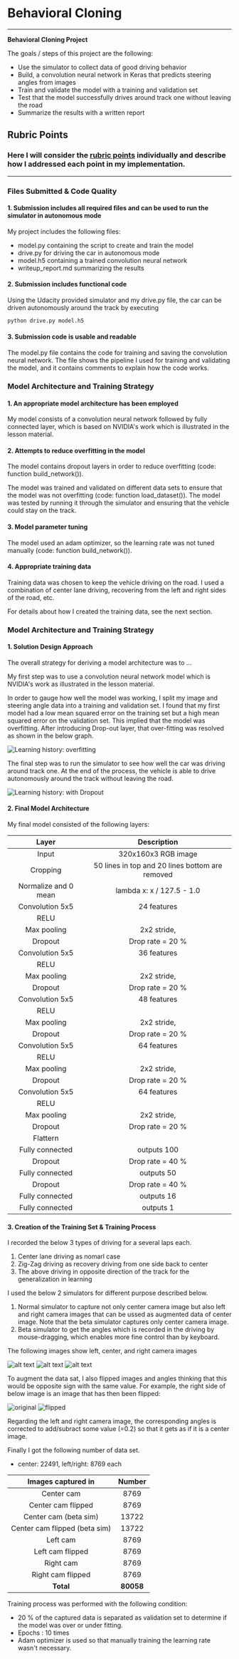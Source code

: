 # **Behavioral Cloning** 

---

**Behavioral Cloning Project**

The goals / steps of this project are the following:
* Use the simulator to collect data of good driving behavior
* Build, a convolution neural network in Keras that predicts steering angles from images
* Train and validate the model with a training and validation set
* Test that the model successfully drives around track one without leaving the road
* Summarize the results with a written report


[//]: # (Image References)

[image1]: ./images/history_before.png "Learning history it is over-fitting"
[image2]: ./images/history_with_dropout.png "Learning history with Drop out layer"
[image3]: ./images/left.jpg "Left camera image"
[image4]: ./images/center.jpg "Center camera image"
[image5]: ./images/right.jpg "Right camera image"
[image6]: ./images/center.jpg "Normal Image"
[image7]: ./images/flipped.jpg "Flipped Image"

## Rubric Points
### Here I will consider the [rubric points](https://review.udacity.com/#!/rubrics/432/view) individually and describe how I addressed each point in my implementation.  

---
### Files Submitted & Code Quality

#### 1. Submission includes all required files and can be used to run the simulator in autonomous mode

My project includes the following files:
* model.py containing the script to create and train the model
* drive.py for driving the car in autonomous mode
* model.h5 containing a trained convolution neural network 
* writeup_report.md summarizing the results

#### 2. Submission includes functional code
Using the Udacity provided simulator and my drive.py file, the car can be driven autonomously around the track by executing 
```sh
python drive.py model.h5
```

#### 3. Submission code is usable and readable

The model.py file contains the code for training and saving the convolution neural network. The file shows the pipeline I used for training and validating the model, and it contains comments to explain how the code works.

### Model Architecture and Training Strategy

#### 1. An appropriate model architecture has been employed

My model consists of a convolution neural network followed by fully connected layer, which is based on NVIDIA's work which is illustrated in the lesson material.

#### 2. Attempts to reduce overfitting in the model

The model contains dropout layers in order to reduce overfitting (code: function build_network()).

The model was trained and validated on different data sets to ensure that the model was not overfitting (code: function load_dataset()). The model was tested by running it through the simulator and ensuring that the vehicle could stay on the track.

#### 3. Model parameter tuning

The model used an adam optimizer, so the learning rate was not tuned manually (code: function build_network()).

#### 4. Appropriate training data

Training data was chosen to keep the vehicle driving on the road. I used a combination of center lane driving, recovering from the left and right sides of the road, etc.

For details about how I created the training data, see the next section. 

### Model Architecture and Training Strategy

#### 1. Solution Design Approach

The overall strategy for deriving a model architecture was to ...

My first step was to use a convolution neural network model which is NVIDIA's work as illustrated in the lesson material.

In order to gauge how well the model was working, I split my image and steering angle data into a training and validation set. I found that my first model had a low mean squared error on the training set but a high mean squared error on the validation set. This implied that the model was overfitting. 
After introducing Drop-out layer, that over-fitting was resolved as shown in the below graph.

![Learning history: overfitting][image1]

The final step was to run the simulator to see how well the car was driving around track one.
At the end of the process, the vehicle is able to drive autonomously around the track without leaving the road.

![Learning history: with Dropout][image2]

#### 2. Final Model Architecture

My final model consisted of the following layers:

| Layer         		|     Description	        					| 
|:---------------------:|:---------------------------------------------:| 
| Input         		| 320x160x3 RGB image   					| 
| Cropping         	| 50 lines in top and 20 lines bottom are removed	| 
| Normalize and 0 mean  | lambda x: x / 127.5 - 1.0   					| 
| Convolution 5x5     	| 24 features  	|
| RELU					|												|
| Max pooling	      	| 2x2 stride,  				|
| Dropout				| Drop rate = 20 %								|
| Convolution 5x5     	| 36 features  	|
| RELU					|												|
| Max pooling	      	| 2x2 stride,  				|
| Dropout				| Drop rate = 20 %								|
| Convolution 5x5     	| 48 features  	|
| RELU					|												|
| Max pooling	      	| 2x2 stride,  				|
| Dropout				| Drop rate = 20 %								|
| Convolution 5x5     	| 64 features  	|
| RELU					|												|
| Max pooling	      	| 2x2 stride,  				|
| Dropout				| Drop rate = 20 %								|
| Convolution 5x5     	| 64 features  	|
| RELU					|												|
| Max pooling	      	| 2x2 stride,  				|
| Dropout				| Drop rate = 20 %								|
| Flattern				| 									|
| Fully connected		| outputs 100 									|
| Dropout				| Drop rate = 40 %								|
| Fully connected		| outputs 50 									|
| Dropout				| Drop rate = 40 %								|
| Fully connected		| outputs 16 									|
| Fully connected		| outputs 1 									|
 

#### 3. Creation of the Training Set & Training Process

I recorded the below 3 types of driving for a several laps each.

1. Center lane driving as nomarl case
1. Zig-Zag driving as recovery driving from one side back to center
1. The above driving in opposite direction of the track for the generalization in learning

I used the below 2 simulators for different purpose described below.

1. Normal simulator to capture not only center camera image but also left and right camera images that can be ussed as augmented data of center image. Note that the beta simulator captures only center camera image.
1. Beta simulator to get the angles which is recorded in the driving by mouse-dragging, which enables more fine control than by keyboard.

The following images show left, center, and right camera images

![alt text][image3]
![alt text][image4]
![alt text][image5]

To augment the data sat, I also flipped images and angles thinking that this would be opposite sign with the same value. For example, the right side of below image is an image that has then been flipped:

![original][image6]
![flipped][image7]

Regarding the left and right camera image, the corresponding angles is corrected to add/subract some value (=0.2) so that it gets as if it is a center image.

Finally I got the following number of data set.
  * center: 22491, left/right: 8769 each

| Images captured in | Number |
|:---------:|:-----:|
| Center cam | 8769 |
| Center cam flipped | 8769 |
| Center cam (beta sim) | 13722 |
| Center cam flipped (beta sim) | 13722 |
| Left cam | 8769 |
| Left cam flipped | 8769 |
| Right cam | 8769 |
| Right cam flipped | 8769 |
| **Total** | **80058** |

Training process was performed with the following condition:

* 20 % of the captured data is separated as validation set to determine if the model was over or under fitting.
* Epochs : 10 times
* Adam optimizer is used so that manually training the learning rate wasn't necessary.
